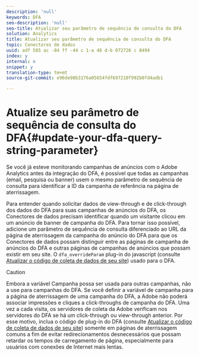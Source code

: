 ```yaml
---
description: 'null'
keywords: DFA
seo-description: 'null'
seo-title: Atualizar seu parâmetro de sequência de consulta do DFA
solution: Analytics
title: Atualizar seu parâmetro de sequência de consulta do DFA
topic: Conectores de dados
uuid: adf 585 ac -84 ff -44 c 1-a 48 d-b 072726 c 8494
index: y
internal: n
snippet: y
translation-type: tm+mt
source-git-commit: e96de98b3176a05654fdf697210f992b0fd4adb1

---
```



# Atualize seu parâmetro de sequência de consulta do DFA{#update-your-dfa-query-string-parameter}

Se você já esteve monitorando campanhas de anúncios com o Adobe Analytics antes da integração do DFA, é possível que todas as campanhas (email, pesquisa ou banner) usem o mesmo parâmetro de sequência de consulta para identificar a ID da campanha de referência na página de aterrissagem.

Para entender quando solicitar dados de view-through e de click-through dos dados do DFA para suas campanhas de anúncios do DFA, os Conectores de dados precisam identificar quando um visitante clicou em um anúncio de banner de campanha do DFA. Para tornar isso possível, adicione um parâmetro de sequência de consulta diferenciado ao URL da página de aterrissagem da campanha do anúncio do DFA para que os Conectores de dados possam distinguir entre as páginas de campanha de anúncios do DFA e outras páginas de campanhas de anúncios que possam existir em seu site. O `dfa_overrideParam` plug-in do javascript (consulte [Atualizar o código de coleta de dados de seu site](../../../dfa-data-connector-analytics/dfa-integration/dfa-web-site-updates/dfa-update-data-collection-code.md#concept-8c108723ea0b4cc9a8c5cdc2d05894e3)) usado para o DFA.

>[!CAUTION]
>
>Embora a variável Campanha possa ser usada para outras campanhas, não a use para campanhas do DFA. Se você definir a variável de campanha para a página de aterrissagem de uma campanha do DFA, a Adobe não poderá associar impressões e cliques a click-throughs de campanha do DFA. Uma vez a cada visita, os servidores de coleta da Adobe verificam nos servidores do DFA se há um click-through ou view-through anterior. Por esse motivo, inclua o código de plug-in do DFA (consulte [Atualizar o código de coleta de dados de seu site](../../../dfa-data-connector-analytics/dfa-integration/dfa-web-site-updates/dfa-update-data-collection-code.md#concept-8c108723ea0b4cc9a8c5cdc2d05894e3)) somente em páginas de aterrissagem comuns a fim de evitar redirecionamentos desnecessários que possam retardar os tempos de carregamento de página, especialmente para usuários com conexões de Internet mais lentas.

